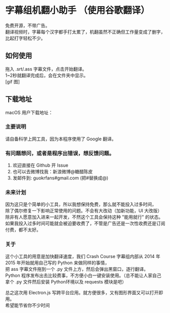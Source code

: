 # 字幕组机翻小助手 （使用谷歌翻译）
免费开源，不带广告。    
翻译视频时，字幕每个汉字都手打太累了，机翻虽然不正确但工作量变成了删字，比起打字轻松不少。

## 如何使用
拖入 .srt/.ass 字幕文件，点击开始翻译。     
1~2秒就翻译完成后，会在文件夹中显示。     
[gif 图]

## 下载地址
macOS 用户下载地址：

### 主要说明
请自备科学上网工具，因为本程序使用了 Google 翻译。


### 有问题想问，或者是程序出错误，想反馈问题。
1. 欢迎直接在 Github 开 Issue
2. 也可以去微博找我：新浪微博@糖醋陈皮
3. 发邮件到: guokrfans#gmail.com (把#替换成@)

### 未来计划
因为这只是个简单的小工具，所以我想保持免费，那么就不能投入过多时间，           
除了偶尔修复一下影响正常使用的问题。不会有大改动（加新功能，UI 大改版）       
除非有人愿意加入进来一起开发，不然这个工具会保持这种 "能用就行" 的状态。    
如果我投入过多时间可能就会被迫要收费了，不管是广告还是一次性收费还是订阅付费，都不太好。    

### 关于
这个小工具的用意是加快翻译速度，我们 Crash Course 字幕组内部从 2014 年 2015 年开始就用自己写的 Python 来做同样的事情，   
把 ass 字幕文件拖到一个 .py 文件上方，然后会弹出黑窗口，逐行翻译。   
Python 程序发布出去比较费事，不方便小白一键安装使用。（总不能让人家自己拿个 .py 文件然后安装 Python环境以及 requests 模块是吧）   

总之这次用 Electron.js 写跨平台应用。就方便很多，又有图形界面又可以打开即用。    
希望能节省你不少时间